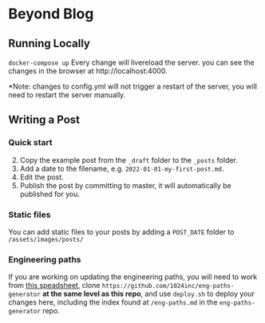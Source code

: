# Beyond Blog
## Running Locally
`docker-compose up`
Every change will livereload the server. you can see the changes in the browser at http://localhost:4000.

*Note: changes to config.yml will not trigger a restart of the server, you will need to restart the server manually.

## Writing a Post
### Quick start
2. Copy the example post from the `_draft` folder to the `_posts` folder.
3. Add a date to the filename, e.g. `2022-01-01-my-first-post.md`.
4. Edit the post.
5. Publish the post by committing to master, it will automatically be published for you.

### Static files
You can add static files to your posts by adding a `POST_DATE` folder to `/assets/images/posts/`

### Engineering paths
If you are working on updating the engineering paths, you will need to work from [this speadsheet](https://docs.google.com/spreadsheets/d/1PR2SKx3wIFfOOjx8XbzAGxlG4BmA3YWlhNol5HvxuTU/edit#gid=0), clone `https://github.com/1024inc/eng-paths-generator` **at the same level as this repo**, and use `deploy.sh` to deploy your changes here, including the index found at `/eng-paths.md` in the `eng-paths-generator` repo.
